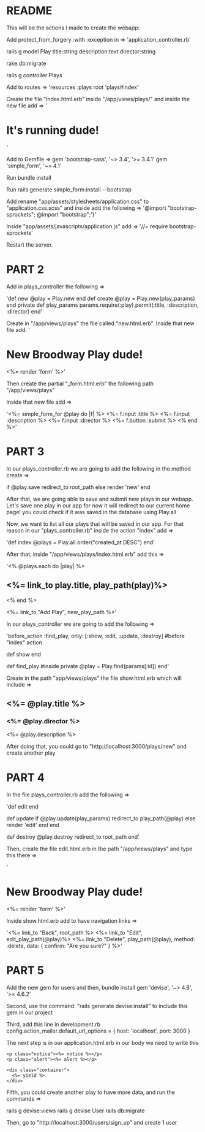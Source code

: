 # README

This will be the actions I made to create the webapp:

Add protect_from_forgery :with :exception in =>
 'application_controller.rb'

rails g model Play title:string description:text director:string

rake db:migrate

rails g controller Plays

Add to routes =>
  'resources :plays
  root 'plays#index'
  
Create the file "index.html.erb" inside "/app/views/plays/" and inside the new file add =>
  '<h1> It's running dude! </h1>'
  
Add to Gemfile =>
  gem 'bootstrap-sass', '~> 3.4', '>= 3.4.1'
  gem 'simple_form', '~> 4.1'

Run bundle install

Run rails generate simple_form:install --bootstrap

Add rename "app/assets/stylesheets/application.css" to "application.css.scss" and inside add the following =>
  '@import "bootstrap-sprockets";
   @import "bootstrap";'}'

Inside "app/assets/javascripts/application.js" add =>
  '//= require bootstrap-sprockets'

Restart the server.

# PART 2
Add in plays_controller the following =>

  'def new
   @play = Play.new
  end
  def create
    @play = Play.new(play_params)
  end
  private
  def play_params
    params.require(:play).permit(:title, :description, :director)
  end'

Create in "/app/views/plays" the file called "new.html.erb". Inside that new file add:
 '<h1>  New Broodway Play dude! </h1>
  <%= render 'form' %>'

Then create the partial "_form.html.erb" the following path "/app/views/plays"

Inside that new file add =>

 '<%= simple_form_for @play do |f| %>
    <%= f.input :title %>
    <%= f.input :description %>
    <%= f.input :director %>
    <%= f.button :submit %>
  <% end %>'

  # PART 3

In our plays_controller.rb we are going to add the following in the method create =>

  if @play.save
    redirect_to root_path
  else
    render 'new'
  end

After that, we are going able to save and submit new plays in our webapp. Let's save one play in our app for now it will redirect to our current home page! you could check if it was saved in the database using Play.all 

Now, we want to list all our plays that will be saved in our app. For that reason in our "plays_controller.rb" inside the action "index" add =>

  'def index
    @plays = Play.all.order("created_at DESC")
   end'

After that, inside "/app/views/plays/index.html.erb" add this =>

  '<% @plays.each do |play| %>
    <h2><%= link_to play.title, play_path(play)%></h2>
    <% end %>

  <%= link_to "Add Play", new_play_path %>' 

In our plays_controller we are going to add the following =>

 'before_action :find_play, only: [:show, :edit, :update, :destroy] #before "index" action

  def show
  end

  def find_play #inside private
    @play = Play.find(params[:id])
  end'

Create in the path "app/views/plays" the file show.html.erb which will include =>
  <h2><%= @play.title %></h2>
  <h3><%= @play.director %></h3>
  <p><%= @play.description %></p>

After doing that, you could go to "http://localhost:3000/plays/new" and create another play

# PART 4

In the file plays_controller.rb add the following =>

 'def edit
  end

  def update
    if @play.update(play_params)
      redirect_to play_path(@play)
    else
      render 'edit'
    end
  end

  def destroy
    @play.destroy
    redirect_to root_path
  end'

Then, create the file edit.html.erb in the path "/app/views/plays" and type this there =>

 '<h1>  New Broodway Play dude! </h1>
  <%= render 'form' %>'

Inside show.html.erb add to have navigation links =>

 '<%= link_to "Back", root_path %>
  <%= link_to "Edit", edit_play_path(@play)%>
  <%= link_to "Delete", play_path(@play), method: :delete, data: { confirm: "Are you sure?" } %>'

# PART 5
Add the new gem for users and then, bundle install
  gem 'devise', '~> 4.6', '>= 4.6.2'

Second, use the command: "rails generate devise:install" to include this gem in our project

Third, add this line in development.rb
  config.action_mailer.default_url_options = { host: 'localhost', port: 3000 }

The next step is in our application.html.erb in our body we need to write this

    <p class="notice"><%= notice %></p>
    <p class="alert"><%= alert %></p>

    <div class="container">
      <%= yield %>
    </div> 

Fifth, you could create another play to have more data, and run the commands =>

  rails g devise:views
  rails g devise User
  rails db:migrate

Then, go to "http://localhost:3000/users/sign_up" and create 1 user 









